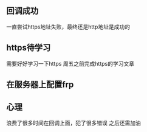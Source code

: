 ## 回调成功
一直尝试https地址失败，最终还是http地址是成功的

## https待学习
需要好好学习一下https
周五之前完成https的学习文章

## 在服务器上配置frp

## 心理
浪费了很多时间在回调上面，犯了很多错误
之后还需加油


